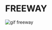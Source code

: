 # FREEWAY


![gif freeway](https://user-images.githubusercontent.com/106633984/179374408-6e1b1185-2362-4939-8408-6785800c72e5.gif)
